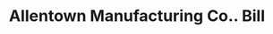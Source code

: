 ---
doi: 10.7916/D8VT3470
date_other: '1890'
date_other_textual: 1890-1899
form: printed ephemera
genre:
- Invoices
name:
- Allentown Manufacturing Co.
object_in_context_url: https://biggert.cul.columbia.edu/items/view/ave_biggert_01694
subject_hierarchical_geographic:
- Allentown, Pennsylvania, United States
subject_name:
- Allentown Manufacturing Co.
title: Allentown Manufacturing Co.. Bill
sort_title: Allentown Manufacturing Co.. Bill
call_number: ave_biggert_01694
coordinates:
- 40.60166666666667,-75.47722222222222
pid: ave_biggert_01694
identifiers: ave_biggert_01694
thumbnail: false
permalink: /biggert/ave_biggert_01694/
layout: iiif-image-page
---
